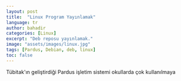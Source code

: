 ```yaml
---
layout: post
title:  "Linux Program Yayınlamak"
language: tr
author: bahadir
categories: [Linux]
excerpt: "Deb reposu yayınlamak."
image: "assets/images/linux.jpg" 
tags: [Pardus, Debian, deb, linux]
toc: false
---
```


Tübitak'ın geliştirdiği Pardus işletim sistemi okullarda çok kullanılmaya